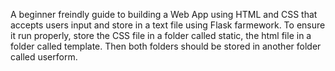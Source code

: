 A beginner freindly guide to building a Web App using HTML and CSS that accepts users input and store in a text file using Flask farmework.
To ensure it run properly, store the CSS file in a folder called static, the html file in a folder called template. Then both folders should be stored in  another folder called userform.

